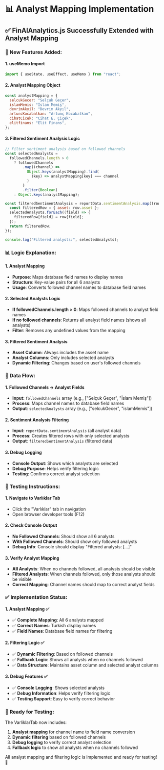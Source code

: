 # 📊 Analyst Mapping Implementation

## ✅ **FinAlAnalytics.js Successfully Extended with Analyst Mapping**

### 🎯 **New Features Added:**

#### **1. useMemo Import**

```javascript
import { useState, useEffect, useMemo } from "react";
```

#### **2. Analyst Mapping Object**

```javascript
const analystMapping = {
  selcukGecer: "Selçuk Geçer",
  islamMemis: "İslam Memiş",
  devrimAkyil: "Devrim Akyıl",
  artuncKocabalkan: "Artunç Kocabalkan",
  cihatCicek: "Cihat E. Çiçek",
  elitfinans: "Elit Finans",
};
```

#### **3. Filtered Sentiment Analysis Logic**

```javascript
// Filter sentiment analysis based on followed channels
const selectedAnalysts =
  followedChannels.length > 0
    ? followedChannels
        .map((channel) =>
          Object.keys(analystMapping).find(
            (key) => analystMapping[key] === channel
          )
        )
        .filter(Boolean)
    : Object.keys(analystMapping);

const filteredSentimentAnalysis = reportData.sentimentAnalysis.map((row) => {
  const filteredRow = { asset: row.asset };
  selectedAnalysts.forEach((field) => {
    filteredRow[field] = row[field];
  });
  return filteredRow;
});

console.log("Filtered analysts:", selectedAnalysts);
```

### 📊 **Logic Explanation:**

#### **1. Analyst Mapping**

- **Purpose**: Maps database field names to display names
- **Structure**: Key-value pairs for all 6 analysts
- **Usage**: Converts followed channel names to database field names

#### **2. Selected Analysts Logic**

- **If followedChannels.length > 0**: Maps followed channels to analyst field names
- **If no followed channels**: Returns all analyst field names (shows all analysts)
- **Filter**: Removes any undefined values from the mapping

#### **3. Filtered Sentiment Analysis**

- **Asset Column**: Always includes the asset name
- **Analyst Columns**: Only includes selected analysts
- **Dynamic Filtering**: Changes based on user's followed channels

### 🔄 **Data Flow:**

#### **1. Followed Channels → Analyst Fields**

- **Input**: `followedChannels` array (e.g., ["Selçuk Geçer", "İslam Memiş"])
- **Process**: Maps channel names to database field names
- **Output**: `selectedAnalysts` array (e.g., ["selcukGecer", "islamMemis"])

#### **2. Sentiment Analysis Filtering**

- **Input**: `reportData.sentimentAnalysis` (all analyst data)
- **Process**: Creates filtered rows with only selected analysts
- **Output**: `filteredSentimentAnalysis` (filtered data)

#### **3. Debug Logging**

- **Console Output**: Shows which analysts are selected
- **Debug Purpose**: Helps verify filtering logic
- **Testing**: Confirms correct analyst selection

### 🧪 **Testing Instructions:**

#### **1. Navigate to Varlıklar Tab**

- Click the "Varlıklar" tab in navigation
- Open browser developer tools (F12)

#### **2. Check Console Output**

- **No Followed Channels**: Should show all 6 analysts
- **With Followed Channels**: Should show only followed analysts
- **Debug Info**: Console should display "Filtered analysts: [...]"

#### **3. Verify Analyst Mapping**

- **All Analysts**: When no channels followed, all analysts should be visible
- **Filtered Analysts**: When channels followed, only those analysts should be visible
- **Correct Mapping**: Channel names should map to correct analyst fields

### ✅ **Implementation Status:**

#### **1. Analyst Mapping** ✅

- ✅ **Complete Mapping**: All 6 analysts mapped
- ✅ **Correct Names**: Turkish display names
- ✅ **Field Names**: Database field names for filtering

#### **2. Filtering Logic** ✅

- ✅ **Dynamic Filtering**: Based on followed channels
- ✅ **Fallback Logic**: Shows all analysts when no channels followed
- ✅ **Data Structure**: Maintains asset column and selected analyst columns

#### **3. Debug Features** ✅

- ✅ **Console Logging**: Shows selected analysts
- ✅ **Debug Information**: Helps verify filtering logic
- ✅ **Testing Support**: Easy to verify correct behavior

### 🚀 **Ready for Testing:**

The VarliklarTab now includes:

1. **Analyst mapping** for channel name to field name conversion
2. **Dynamic filtering** based on followed channels
3. **Debug logging** to verify correct analyst selection
4. **Fallback logic** to show all analysts when no channels followed

All analyst mapping and filtering logic is implemented and ready for testing! 🎉
